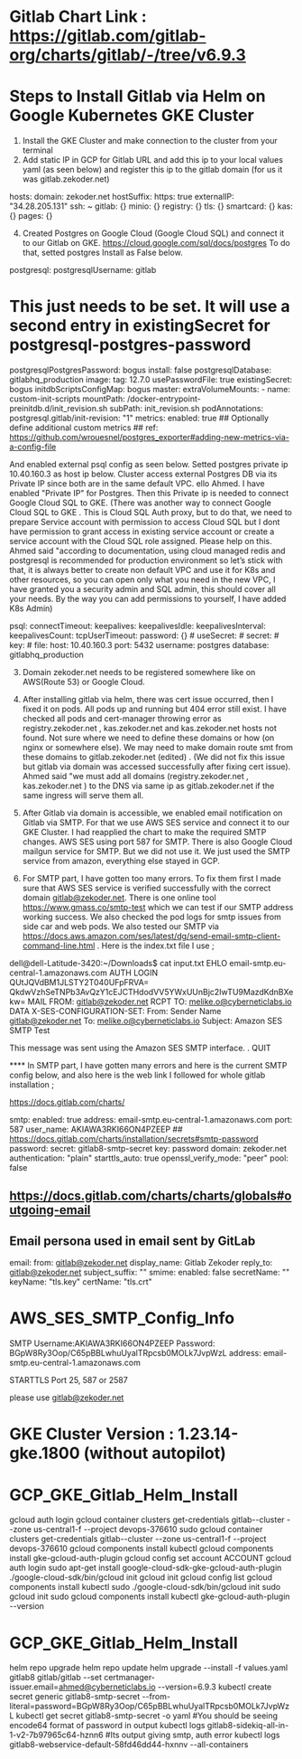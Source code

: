 # Gitlab Chart Link : https://gitlab.com/gitlab-org/charts/gitlab/-/tree/v6.9.3 
# Steps to Install Gitlab via Helm on Google Kubernetes GKE Cluster

1. Install the GKE Cluster and make connection to the cluster from your terminal
2. Add static IP in GCP for Gitlab URL and add this ip to your local values yaml (as seen below) and register this ip to the gitlab domain (for us it was gitlab.zekoder.net)

  hosts:
    domain: zekoder.net
    hostSuffix:
    https: true
    externalIP: "34.28.205.131"
    ssh: ~
    gitlab: {}
    minio: {}
    registry: {}
    tls: {}
    smartcard: {}
    kas: {}
    pages: {}

4. Created Postgres on Google Cloud (Google Cloud SQL) and connect it to our Gitlab on GKE. https://cloud.google.com/sql/docs/postgres To do that, setted postgres Install as False below.

postgresql:
  postgresqlUsername: gitlab
  # This just needs to be set. It will use a second entry in existingSecret for postgresql-postgres-password
  postgresqlPostgresPassword: bogus
  install: false
  postgresqlDatabase: gitlabhq_production
  image:
    tag: 12.7.0
  usePasswordFile: true
  existingSecret: bogus
  initdbScriptsConfigMap: bogus
  master:
    extraVolumeMounts:
      - name: custom-init-scripts
        mountPath: /docker-entrypoint-preinitdb.d/init_revision.sh
        subPath: init_revision.sh
    podAnnotations:
      postgresql.gitlab/init-revision: "1"
  metrics:
    enabled: true
    ## Optionally define additional custom metrics
    ## ref: https://github.com/wrouesnel/postgres_exporter#adding-new-metrics-via-a-config-file
    
    
And enabled external psql config as seen below.  Setted postgres private ip 10.40.160.3 as host ip below. Cluster access external Postgres DB via its Private IP since both are in the same default VPC. ello Ahmed. I have enabled "Private IP" for Postgres. Then this Private ip is needed to connect Google Cloud SQL to GKE. (There was another way to connect Google Cloud SQL to GKE . This is Cloud SQL Auth proxy, but to do that, we need to prepare Service account with permission to access Cloud SQL  but I dont have permission  to grant access in existing service account or create a service account with the Cloud SQL role assigned. Please help on this. Ahmed said "according to documentation, using cloud managed redis and postgresql is recommended for production environment so let’s stick with that, it is always better to create non default VPC and use it for K8s and other resources, so you can open only what you need in the new VPC, I have granted you a security admin and SQL admin, this should cover all your needs. By the way you can add permissions to yourself, I have added K8s Admin)


  psql:
    connectTimeout:
    keepalives:
    keepalivesIdle:
    keepalivesInterval:
    keepalivesCount:
    tcpUserTimeout:
    password: {}
      # useSecret:
      # secret:
      # key:
      # file:
    host: 10.40.160.3
    port: 5432
    username: postgres
    database: gitlabhq_production


3. Domain zekoder.net needs to be registered somewhere like on AWS(Route 53) or Google Cloud.
4. After installing gitlab via helm, there was cert issue occurred, then I fixed it on pods. All pods up and running but 404 error still exist. I have checked all pods and cert-manager throwing error as  registry.zekoder.net ,  kas.zekoder.net and  kas.zekoder.net hosts not found. Not sure where we need to define these domains or how (on nginx or somewhere else). We may need to make domain route smt from these domains to gitlab.zekoder.net (edited) . (We did not fix this issue but gitlab via domain was accessed successfully after fixing cert issue). Ahmed said "we must add all domains (registry.zekoder.net ,  kas.zekoder.net ) to the DNS  via same ip as gitlab.zekoder.net if the same ingress will serve them all.
5. After Gitlab via domain is accessible, we enabled email notification on Gitlab via SMTP. For that we use AWS SES service and connect it to our GKE Cluster. I had reapplied the chart to make the required SMTP changes. AWS SES using port 587 for SMTP. There is also Google Cloud mailgun service for SMTP. But we did not use it. We just used the SMTP service from amazon, everything else stayed in GCP.

6. For SMTP part, I have gotten too many errors. To fix them first I made sure that AWS SES service is verified successfully with the correct domain gitlab@zekoder.net. There is one online tool https://www.gmass.co/smtp-test which we can test if our SMTP address working success. We also checked the pod logs for smtp issues from side car and web pods. We also tested our SMTP via  https://docs.aws.amazon.com/ses/latest/dg/send-email-smtp-client-command-line.html . Here is the index.txt file I use ;


dell@dell-Latitude-3420:~/Downloads$ cat input.txt 
EHLO email-smtp.eu-central-1.amazonaws.com
AUTH LOGIN
QUtJQVdBM1JLSTY2T040UFpFRVA=
QkdwVzhSeTNPb3AvQzY1cEJCTHdodVV5YWxUUnBjc2IwTU9MazdKdnBXekw=
MAIL FROM: gitlab@zekoder.net
RCPT TO: melike.o@cyberneticlabs.io
DATA
X-SES-CONFIGURATION-SET:
From: Sender Name <gitlab@zekoder.net>
To: melike.o@cyberneticlabs.io
Subject: Amazon SES SMTP Test

This message was sent using the Amazon SES SMTP interface.
.
QUIT

**** In SMTP part, I have gotten many errors and here is the current SMTP config below, and also here is the web link I followed for whole gitlab installation ;

https://docs.gitlab.com/charts/

  smtp:
    enabled: true
    address: email-smtp.eu-central-1.amazonaws.com
    port: 587
    user_name: AKIAWA3RKI66ON4PZEEP
    ## https://docs.gitlab.com/charts/installation/secrets#smtp-password
    password:
      secret: gitlab8-smtp-secret
      key: password
    domain: zekoder.net
    authentication: "plain"
    starttls_auto: true
    openssl_verify_mode: "peer"
    pool: false

  ## https://docs.gitlab.com/charts/charts/globals#outgoing-email
  ## Email persona used in email sent by GitLab
  email:
    from: gitlab@zekoder.net
    display_name: Gitlab Zekoder
    reply_to: gitlab@zekoder.net
    subject_suffix: ""
    smime:
      enabled: false
      secretName: ""
      keyName: "tls.key"
      certName: "tls.crt"


# AWS_SES_SMTP_Config_Info

SMTP 
Username:AKIAWA3RKI66ON4PZEEP
Password: BGpW8Ry3Oop/C65pBBLwhuUyalTRpcsb0MOLk7JvpWzL
address: email-smtp.eu-central-1.amazonaws.com

STARTTLS Port
25, 587 or 2587

please use gitlab@zekoder.net


# GKE Cluster Version : 1.23.14-gke.1800 (without autopilot)

# GCP_GKE_Gitlab_Helm_Install

gcloud auth login
gcloud container clusters get-credentials gitlab--cluster --zone us-central1-f --project devops-376610
sudo gcloud container clusters get-credentials gitlab--cluster --zone us-central1-f --project devops-376610
gcloud components install kubectl
gcloud components install gke-gcloud-auth-plugin
gcloud config set account ACCOUNT
gcloud auth login
sudo apt-get install google-cloud-sdk-gke-gcloud-auth-plugin
./google-cloud-sdk/bin/gcloud init
gcloud init
gcloud config list
gcloud components install kubectl
sudo ./google-cloud-sdk/bin/gcloud init
sudo gcloud init
sudo gcloud components install kubectl
gke-gcloud-auth-plugin --version


# GCP_GKE_Gitlab_Helm_Install


helm repo upgrade
helm repo update
helm upgrade --install -f values.yaml gitlab8 gitlab/gitlab --set certmanager-issuer.email=ahmed@cyberneticlabs.io --version=6.9.3
kubectl create secret generic gitlab8-smtp-secret --from-literal=password=BGpW8Ry3Oop/C65pBBLwhuUyalTRpcsb0MOLk7JvpWzL
kubectl get secret gitlab8-smtp-secret -o yaml  #You should be seeing encode64 format of password in output
kubectl logs gitlab8-sidekiq-all-in-1-v2-7b97965c64-hznn6   #Its output giving smtp, auth error
kubectl logs gitlab8-webservice-default-58fd46dd44-hxnnv --all-containers

